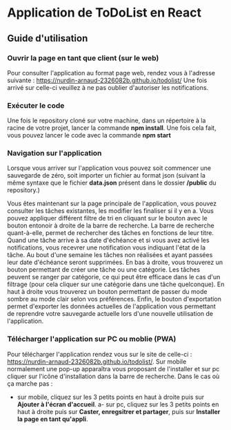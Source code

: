 # Application de ToDoList en React

## Guide d'utilisation

### Ouvrir la page en tant que client (sur le web)

Pour consulter l'application au format page web, rendez vous à l'adresse suivante : https://nurdin-arnaud-2326082b.github.io/todolist/
Une fois arrivé sur celle-ci veuillez à ne pas oublier d'autoriser les notifications.
### Exécuter le code

Une fois le repository cloné sur votre machine, dans un répertoire à la racine de votre projet, lancer la commande **npm install**.
Une fois cela fait, vous pouvez lancer le code avec la commande **npm start**

### Navigation sur l'application

Lorsque vous arriver sur l'application vous pouvez soit commencer une sauvegarde de zéro, soit importer un fichier au format json (suivant la même syntaxe que le fichier **data.json** présent dans le dossier **/public** du repository.)

Vous êtes maintenant sur la page principale de l'application, vous pouvez consulter les tâches existantes, les modifier les finaliser si il y en a. Vous pouvez appliquer différent filtre de tri en cliquant sur le bouton avec le bouton entonoir à droite de la barre de recherche. La barre de recherche quant-à-elle, permet de rechercher des tâches en fonctions de leur titre.
Quand une tâche arrive à sa date d'échéance et si vous avez activé les notifications, vous recevrer une notification vous indiquant l'état de la tâche. Au bout d'une semaine les tâches non réalisées et ayant passées leur date d'échéance seront supprimées.
En bas à droite, vous trouverez un bouton permettant de créer une tâche ou une catégorie. Les tâches peuvent se ranger par catégorie, ce qui peut être efficace dans le cas d'un filtrage (pour cela cliquer sur une catégorie dans une tâche quelconque). 
En haut à droite vous trouverez un bouton permettant de passer du mode sombre au mode clair selon vos préférences.
Enfin, le bouton d'exportation permet d'exporter les données actuelles de l'application vous permettant de reprendre votre sauvegarde actuelle lors d'une nouvelle utilisation de l'application.

### Télécharger l'application sur PC ou moblie (PWA)

Pour télécharger l'application rendez vous sur le site de celle-ci : https://nurdin-arnaud-2326082b.github.io/todolist/. Sur mobile normalement une pop-up apparaîtra vous proposant de l'installer et sur pc cliquer sur l'icône d'installation dans la barre de recherche. Dans le cas où ça marche pas : 
- sur mobile, cliquez sur les 3 petits points en haut à droite puis sur **Ajouter à l'écran d'accueil**.
a- sur pc, cliquez sur les 3 petits points en haut à droite puis sur **Caster, enregsitrer et partager**, puis sur **Installer la page en tant qu'appli**.